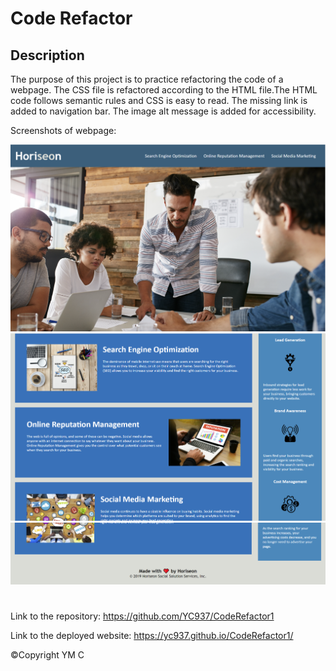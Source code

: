 # Code Refactor

## Description

The purpose of this project is to practice refactoring the code of a webpage. The CSS file is refactored according to the HTML file.The HTML code follows semantic rules and CSS is easy to read. The missing link is added to navigation bar. The image alt message is added for accessibility.

Screenshots of webpage:

<img src="./screenshots/1.png" width= 600px>
<img src="./screenshots/2.png" width= 600px>
<img src="./screenshots/3.png" width= 600px>

#

Link to the repository: https://github.com/YC937/CodeRefactor1

Link to the deployed website: https://yc937.github.io/CodeRefactor1/

&copy;Copyright YM C